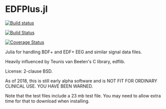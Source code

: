 # EDFPlus.jl

[![Build status](https://ci.appveyor.com/api/projects/status/cfw6pe03rfn9qsoo?svg=true)](https://ci.appveyor.com/project/wherrera10/edfplus)

[![Build Status](https://travis-ci.org/wherrera10/EDFPlus.svg?branch=master)](https://travis-ci.org/wherrera10/EDFPlus)

[![Coverage Status](https://coveralls.io/repos/github/wherrera10/EDFPlus/badge.svg?branch=master)](https://coveralls.io/github/wherrera10/EDFPlus?branch=master)

Julia for handling BDF+ and EDF+ EEG and similar signal data files.

Heavily influenced by Teunis van Beelen's C library, edflib.

License: 2-clause BSD.

As of 2018, this is still early alpha software and is NOT FIT FOR ORDINARY CLINICAL USE. YOU HAVE BEEN WARNED.

Note that the test files include a 23 mb test file. You may need to allow extra time for that to download when installing.
